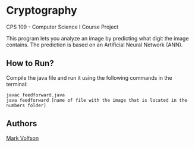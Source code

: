 # Cryptography

CPS 109 - Computer Science I
Course Project

This program lets you analyze an image by predicting what digit the image contains. The prediction is based on an Artificial Neural Network (ANN).

## How to Run?

Compile the java file and run it using the following commands in the terminal:

```
javac feedforward.java
java feedforward [name of file with the image that is located in the numbers folder]
```

## Authors

[Mark Volfson](https://www.linkedin.com/in/mvolfson/)
